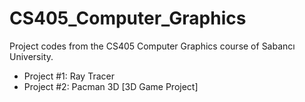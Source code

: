 # CS405_Computer_Graphics
Project codes from the CS405 Computer Graphics course of Sabancı University.

- Project #1: Ray Tracer
- Project #2: Pacman 3D [3D Game Project]
